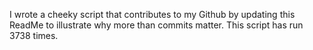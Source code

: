 I wrote a cheeky script that contributes to my Github by updating this ReadMe to illustrate why more than commits matter. This script has run 3738 times.
